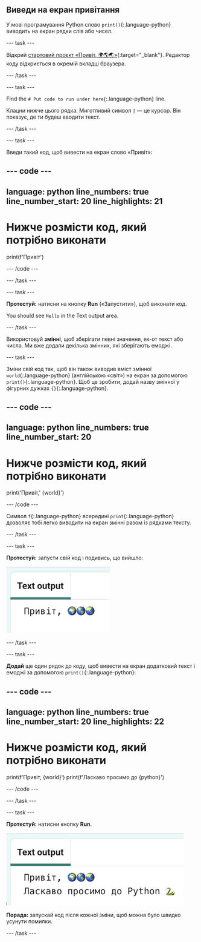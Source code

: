 ## Виведи на екран привітання

У мові програмування Python слово `print()`{:.language-python} виводить на екран рядки слів або чисел.

--- task ---

Відкрий [стартовий проєкт «Привіт, 🌍🌎🌏»](https://editor.raspberrypi.org/en/projects/hello-world-starter){:target="_blank"}. Редактор коду відкриється в окремій вкладці браузера.

--- /task ---

--- task ---

Find the `# Put code to run under here`{:.language-python} line.

Клацни нижче цього рядка. Миготливий символ `|` — це курсор. Він показує, де ти будеш вводити текст.

--- /task ---

--- task ---

Введи такий код, щоб вивести на екран слово «Привіт»:

--- code ---
---
language: python line_numbers: true line_number_start: 20
line_highlights: 21
---
# Нижче розмісти код, який потрібно виконати
print(f'Привіт')

--- /code ---

--- /task ---

--- task ---

**Протестуй:** натисни на кнопку **Run** («Запустити»), щоб виконати код.

You should see `Hello` in the Text output area.

--- /task ---

Використовуй **змінні**, щоб зберігати певні значення, як-от текст або числа. Ми вже додали декілька змінних, які зберігають емоджі.

--- task ---

Зміни свій код так, щоб він також виводив вміст змінної `world`{:.language-python} (англійською «світ») на екран за допомогою `print()`{:.language-python}. Щоб це зробити, додай назву змінної у фігурних дужках `{}`{:.language-python}.


--- code ---
---
language: python line_numbers: true
line_number_start: 20
---
# Нижче розмісти код, який потрібно виконати
print('Привіт,' {world}')

--- /code ---

Символ `f`{:.language-python} всередині `print`{:.language-python} дозволяє тобі легко виводити на екран змінні разом із рядками тексту.

--- /task ---

--- task ---

**Протестуй:** запусти свій код і подивись, що вийшло:

![Оновлений рядок коду в області коду зі словом «Привіт», після якого в області виводу бачимо три емоджі земної кулі.](images/run_hello_world.png)

--- /task ---

--- task ---

**Додай** ще один рядок до коду, щоб вивести на екран додатковий текст і емоджі за допомогою `print()`{:.language-python}:

--- code ---
---
language: python line_numbers: true line_number_start: 20
line_highlights: 22
---
# Нижче розмісти код, який потрібно виконати
print(f'Привіт, {world}') print(f'Ласкаво просимо до {python}')

--- /code ---

--- /task ---

--- task ---

**Протестуй:** натисни кнопку **Run**.

![Додатковий рядок коду в області коду зі словом «Привіт», після якого бачимо три емоджі земної кулі та слова «Ласкаво просимо до», після яких бачимо емоджі змії в області виводу.](images/run_multiple.png)

**Порада:** запускай код після кожної зміни, щоб можна було швидко усунути помилки.


--- /task ---


